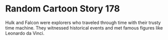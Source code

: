 # Random Cartoon Story 178

Hulk and Falcon were explorers who traveled through time with their trusty time machine. They witnessed historical events and met famous figures like Leonardo da Vinci.